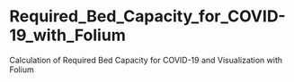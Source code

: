 # Required_Bed_Capacity_for_COVID-19_with_Folium
Calculation of Required Bed Capacity for COVID-19 and Visualization with Folium
